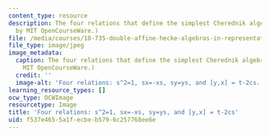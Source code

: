 ```yaml
---
content_type: resource
description: The four relations that define the simplest Cherednik algebra. (Image
  by MIT OpenCourseWare.)
file: /media/courses/18-735-double-affine-hecke-algebras-in-representation-theory-combinatorics-geometry-and-mathematical-physics-fall-2009/f537e4655a1fecbeb5796c257768ee6e_18-735f09.jpg
file_type: image/jpeg
image_metadata:
  caption: The four relations that define the simplest Cherednik algebra. (Image by
    MIT OpenCourseWare.)
  credit: ''
  image-alt: 'Four relations: s^2=1, sx=-xs, sy=ys, and [y,x] = t-2cs.'
learning_resource_types: []
ocw_type: OCWImage
resourcetype: Image
title: 'Four relations: s^2=1, sx=-xs, sy=ys, and [y,x] = t-2cs'
uid: f537e465-5a1f-ecbe-b579-6c257768ee6e
---
```

